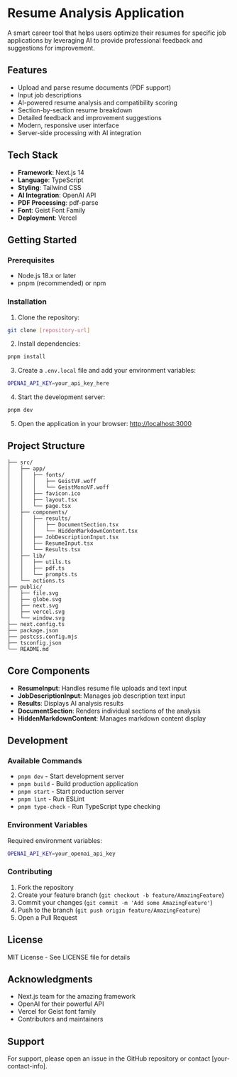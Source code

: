# Resume Analysis Application

A smart career tool that helps users optimize their resumes for specific job applications by leveraging AI to provide professional feedback and suggestions for improvement.

## Features

- Upload and parse resume documents (PDF support)
- Input job descriptions
- AI-powered resume analysis and compatibility scoring
- Section-by-section resume breakdown
- Detailed feedback and improvement suggestions
- Modern, responsive user interface
- Server-side processing with AI integration

## Tech Stack

- **Framework**: Next.js 14
- **Language**: TypeScript
- **Styling**: Tailwind CSS
- **AI Integration**: OpenAI API
- **PDF Processing**: pdf-parse
- **Font**: Geist Font Family
- **Deployment**: Vercel

## Getting Started

### Prerequisites

- Node.js 18.x or later
- pnpm (recommended) or npm

### Installation

1. Clone the repository:

```bash
git clone [repository-url]
```

2. Install dependencies:

```bash
pnpm install
```

3. Create a `.env.local` file and add your environment variables:

```bash
OPENAI_API_KEY=your_api_key_here
```

4. Start the development server:

```bash
pnpm dev
```

5. Open the application in your browser: [http://localhost:3000](http://localhost:3000)

## Project Structure
```
├── src/
│   ├── app/
│   │   ├── fonts/
│   │   │   ├── GeistVF.woff
│   │   │   └── GeistMonoVF.woff
│   │   ├── favicon.ico
│   │   ├── layout.tsx
│   │   └── page.tsx
│   ├── components/
│   │   ├── results/
│   │   │   ├── DocumentSection.tsx
│   │   │   └── HiddenMarkdownContent.tsx
│   │   ├── JobDescriptionInput.tsx
│   │   ├── ResumeInput.tsx
│   │   └── Results.tsx
│   ├── lib/
│   │   ├── utils.ts
│   │   ├── pdf.ts
│   │   └── prompts.ts
│   └── actions.ts
├── public/
│   ├── file.svg
│   ├── globe.svg
│   ├── next.svg
│   ├── vercel.svg
│   └── window.svg
├── next.config.ts
├── package.json
├── postcss.config.mjs
├── tsconfig.json
└── README.md
```

## Core Components

- **ResumeInput**: Handles resume file uploads and text input
- **JobDescriptionInput**: Manages job description text input
- **Results**: Displays AI analysis results
- **DocumentSection**: Renders individual sections of the analysis
- **HiddenMarkdownContent**: Manages markdown content display

## Development

### Available Commands

- `pnpm dev` - Start development server
- `pnpm build` - Build production application
- `pnpm start` - Start production server
- `pnpm lint` - Run ESLint
- `pnpm type-check` - Run TypeScript type checking

### Environment Variables

Required environment variables:

```bash
OPENAI_API_KEY=your_openai_api_key
```

### Contributing

1. Fork the repository
2. Create your feature branch (`git checkout -b feature/AmazingFeature`)
3. Commit your changes (`git commit -m 'Add some AmazingFeature'`)
4. Push to the branch (`git push origin feature/AmazingFeature`)
5. Open a Pull Request

## License

MIT License - See LICENSE file for details

## Acknowledgments

- Next.js team for the amazing framework
- OpenAI for their powerful API
- Vercel for Geist font family
- Contributors and maintainers

## Support

For support, please open an issue in the GitHub repository or contact [your-contact-info].